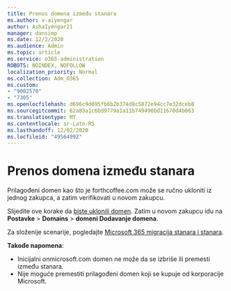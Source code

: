```yaml
---
title: Prenos domena između stanara
ms.author: v-aiyengar
author: AshaIyengar21
manager: dansimp
ms.date: 12/2/2020
ms.audience: Admin
ms.topic: article
ms.service: o365-administration
ROBOTS: NOINDEX, NOFOLLOW
localization_priority: Normal
ms.collection: Adm_O365
ms.custom:
- "9002570"
- "7305"
ms.openlocfilehash: d696c9d095fb6b2b374d8c5872e94cc7e32dceb8
ms.sourcegitcommit: 62a83a1c6bd9779a1a11b749490bd11670d4b063
ms.translationtype: MT
ms.contentlocale: sr-Latn-RS
ms.lasthandoff: 12/02/2020
ms.locfileid: "49564992"
---
```

# <a name="transfer-domain-between-tenants"></a>Prenos domena između stanara

Prilagođeni domen kao što je forthcoffee.com može se ručno ukloniti iz jednog zakupca, a zatim verifikovati u novom zakupcu.

Slijedite ove korake da [biste uklonili domen](https://docs.microsoft.com/microsoft-365/admin/get-help-with-domains/remove-a-domain). Zatim u novom zakupcu idu na **Postavke**  >  **Domains**  >  **domeni Dodavanje domena**.

Za složenije scenarije, pogledajte [Microsoft 365 migracija stanara i stanara](https://docs.microsoft.com/microsoft-365/enterprise/microsoft-365-tenant-to-tenant-migrations).

**Takođe napomena**:
- Inicijalni onmicrosoft.com domen ne može da se izbriše ili premesti između stanara.
- Nije moguće premestiti prilagođeni domen koji se kupuje od korporacije Microsoft.